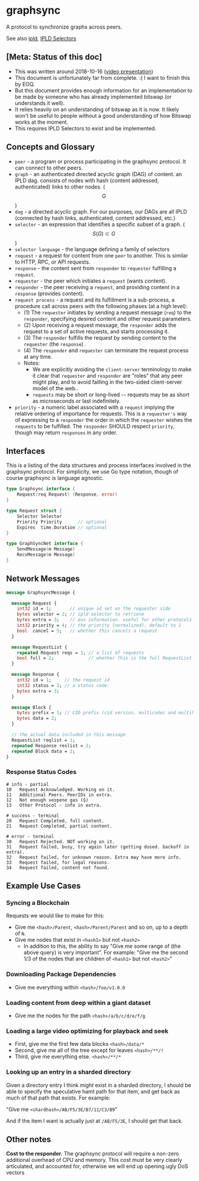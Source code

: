 # graphsync

A protocol to synchronize graphs across peers.

See also [ipld](../IPLD.md), [IPLD Selectors](../selectors/selectors.md)

## [Meta: Status of this doc]

- This was written around 2018-10-16 ([video presentation](https://drive.google.com/file/d/1NbbVxZQFKXwW6mdodxgTaftsI8eID-c1/view))
- This document is unfortunately far from complete. :( I want to finish this by EOQ.
- But this document provides enough information for an implementation to be made by someone who has already implemented bitswap (or understands it well).
- It relies heavily on an understanding of bitswap as it is now. It likely won't be useful to people without a good understanding of how Bitswap works at the moment.
- This requires IPLD Selectors to exist and be implemented.

## Concepts and Glossary

- `peer` - a program or process participating in the graphsync protocol. It can connect to other peers.
- `graph` - an authenticated directed acyclic graph (DAG) of content. an IPLD dag. consists of nodes with hash (content addressed, authenticated) links to other nodes. ($$ G $$)
- `dag` - a directed acyclic graph. For our purposes, our DAGs are all IPLD (connected by hash links, authenticated, content addressed, etc.)
- `selector` - an expression that identifies a specific subset of a graph.  ($$ S(G) \subset G $$)
- `selector language` - the language defining a family of selectors
- `request` - a request for content from one `peer` to another. This is similar to HTTP, RPC, or API requests.
- `response` - the content sent from `responder` to `requester` fulfilling a `request`.
- `requester` - the peer which initiates a `request` (wants content).
- `responder` - the peer receiving a `request`, and providing content in a `response` (provides content).
- `request process` - a request and its fulfillment is a sub-process, a procedure call across peers with the following phases (at a high level):
  - (1) The `requester` initiates by sending a request message (`req`) to the `responder`, specifying desired content and other request parameters.
  - (2) Upon receiving a request message, the `responder` adds the request to a set of active requests, and starts processing it.
  - (3) The `responder` fulfills the request by sending content to the `requester` (the `response`) .
  - (4) The `responder` and `requester` can terminate the request process at any time.
  - Notes:
    - We are explicitly avoiding the `client-server` terminology to make it clear that `requester` and `responder` are "roles" that any peer might play, and to avoid failling in the two-sided client-server model of the web..
    - `requests` may be short or long-lived -- requests may be as short as microseconds or last indefinitely.
- `priority` - a numeric label associated with a `request` implying the relative ordering of importance for requests. This is a `requester's` way of expressing to a `responder` the order in which the `requester` wishes the `requests` to be fulfilled. The `responder` SHOULD respect `priority`, though may return `responses` in any order.

## Interfaces

This is a listing of the data structures and process interfaces involved in the graphsync protocol. For simplicity, we use Go type notation, though of course graphsync is language agnostic.

```go
type Graphsync interface {
	Request(req	Request) (Response, error)
}

type Request struct {
    Selector Selector
    Priority Priority      // optional
    Expires  time.Duration // optional
}

type GraphSyncNet interface {
    SendMessage(m Message)
    RecvMessage(m Message)
}
```


## Network Messages

```protobuf
message GraphsyncMessage {

  message Request {
    int32 id = 1;       // unique id set on the requester side
    bytes selector = 2; // ipld selector to retrieve
    bytes extra = 3;    // aux information. useful for other protocols
    int32 priority = 4;	// the priority (normalized). default to 1
    bool  cancel = 5;   // whether this cancels a request
  }

  message RequestList {
    repeated Request reqs = 1; // a list of requests
    bool full = 2;			   // whether this is the full RequestList. default to false, for incremental requests.
  }

  message Response {
    int32 id = 1;     // the request id
    int32 status = 2; // a status code.
    bytes extra = 3;
  }

  message Block {
  	bytes prefix = 1; // CID prefix (cid version, multicodec and multihash prefix (type + length)
  	bytes data = 2;
  }

  // the actual data included in this message
  RequestList reqlist = 1;
  repeated Response reslist = 2;
  repeated Block data = 2;
}
```

### Response Status Codes

```
# info - partial
10   Request Acknowledged. Working on it.
11   Additional Peers. PeerIDs in extra.
12   Not enough vespene gas ($)
13   Other Protocol - info in extra.

# success - terminal
20   Request Completed, full content.
21   Request Completed, partial content.

# error - terminal
30   Request Rejected. NOT working on it.
31   Request failed, busy, try again later (getting dosed. backoff in extra).
32   Request failed, for unknown reason. Extra may have more info.
33   Request failed, for legal reasons.
34   Request failed, content not found.
```

## Example Use Cases

### Syncing a Blockchain

Requests we would like to make for this:

- Give me `<hash>/Parent`, `<hash>/Parent/Parent` and so on, up to a depth of `N`.
- Give me nodes that exist in `<hash1>` but not `<hash2>`
  - In addition to this, the ability to say "Give me some range of (the above query) is very important". For example: "Give me the second 1/3 of the nodes that are children of `<hash1>` but not `<hash2>`"

### Downloading Package Dependencies

- Give me everything within `<hash>/foo/v1.0.0`

### Loading content from deep within a giant dataset

- Give me the nodes for the path `<hash>/a/b/c/d/e/f/g`

### Loading a large video optimizing for playback and seek

- First, give me the first few data blocks `<hash>/data/*`
- Second, give me all of the tree except for leaves `<hash>/**/!`
- Third, give me everything else. `<hash>/**/*`

### Looking up an entry in a sharded directory

Given a directory entry I think *might* exist in a sharded directory, I should be able to specify the speculative hamt path for that item, and get back as much of that path that exists. For example:

"Give me `<shardhash>/AB/F5/3E/B7/11/C3/B9`"

And if the item I want is actually just at `/AB/F5/3E`, I should get that back.

## Other notes

**Cost to the responder.** The graphsync protocol will require a non-zero additional overhead of CPU and memory. This cost must be very clearly articulated, and accounted for, otherwise we will end up opening ugly DoS vectors


